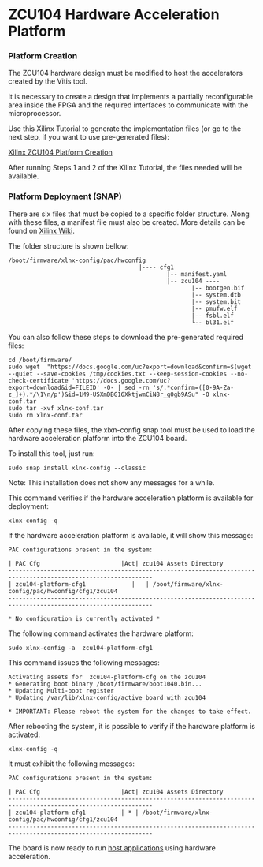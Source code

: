 # **ZCU104 Hardware Acceleration Platform** 



### Platform Creation ###


The ZCU104 hardware design must be modified to host the accelerators created by the Vitis tool.

It is necessary to create a design that implements a partially reconfigurable area inside the FPGA and the required interfaces to communicate with the microprocessor. 

Use this Xilinx Tutorial to generate the implementation files (or go to the next step, if you want to use pre-generated files):

[Xilinx ZCU104 Platform Creation](https://xilinx.github.io/Vitis-Tutorials/2022-1/build/html/docs/Vitis_Platform_Creation/Design_Tutorials/02-Edge-AI-ZCU104/README.html)

After running Steps 1 and 2 of the Xilinx Tutorial, the files needed will be available. 


### Platform Deployment (SNAP) ###
There are six files that must be copied to a specific folder structure. Along with these files, a manifest file must also be created.
More details can be found on [Xilinx Wiki](https://xilinx-wiki.atlassian.net/wiki/spaces/A/pages/2057043969/Snaps+-+xlnx-config+Snap+for+Certified+Ubuntu+on+Xilinx+Devices).

The folder structure is shown bellow:

```
/boot/firmware/xlnx-config/pac/hwconfig 
                                     |---- cfg1 
                                             |-- manifest.yaml
                                             |-- zcu104 ---- 
                                                    |-- bootgen.bif
                                                    |-- system.dtb
                                                    |-- system.bit
                                                    |-- pmufw.elf
                                                    |-- fsbl.elf
                                                    └-- bl31.elf
```         




You can also follow these steps to download the pre-generated required files:
```     
cd /boot/firmware/
sudo wget  "https://docs.google.com/uc?export=download&confirm=$(wget --quiet --save-cookies /tmp/cookies.txt --keep-session-cookies --no-check-certificate 'https://docs.google.com/uc?export=download&id=FILEID' -O- | sed -rn 's/.*confirm=([0-9A-Za-z_]+).*/\1\n/p')&id=1M9-USXmDBG16XktjwmCiN8r_g0gb9ASu" -O xlnx-conf.tar
sudo tar -xvf xlnx-conf.tar
sudo rm xlnx-conf.tar
```         

After copying these files, the xlxn-config snap tool must be used to load the hardware acceleration platform into the ZCU104 board.

To install this tool, just run:

```
sudo snap install xlnx-config --classic
```
Note: This installation does not show any messages for a while. 



This command verifies if the hardware acceleration platform is available for deployment:

```
xlnx-config -q
```

If the hardware acceleration platform is available, it will show this message:

```
PAC configurations present in the system:

| PAC Cfg                       |Act| zcu104 Assets Directory
---------------------------------------------------------------------------------------------------------------
| zcu104-platform-cfg1             |   | /boot/firmware/xlnx-config/pac/hwconfig/cfg1/zcu104
---------------------------------------------------------------------------------------------------------------

* No configuration is currently activated *
```

The following command activates the hardware platform:

```
sudo xlnx-config -a  zcu104-platform-cfg1
```

This command issues the following messages:

```
Activating assets for  zcu104-platform-cfg on the zcu104
* Generating boot binary /boot/firmware/boot1040.bin...
* Updating Multi-boot register
* Updating /var/lib/xlnx-config/active_board with zcu104

* IMPORTANT: Please reboot the system for the changes to take effect.
```

After rebooting the system, it is possible to verify if the hardware platform is activated:

```
xlnx-config -q
```

It must exhibit the following messages:
```
PAC configurations present in the system:

| PAC Cfg                       |Act| zcu104 Assets Directory
---------------------------------------------------------------------------------------------------------------
| zcu104-platform-cfg1          | * | /boot/firmware/xlnx-config/pac/hwconfig/cfg1/zcu104
---------------------------------------------------------------------------------------------------------------
```


The board is now ready to run [host applications](https://github.com/ELHorta/HW-Accel-APP-VM/blob/main/zcu104_hw_acceleration) using hardware acceleration.






